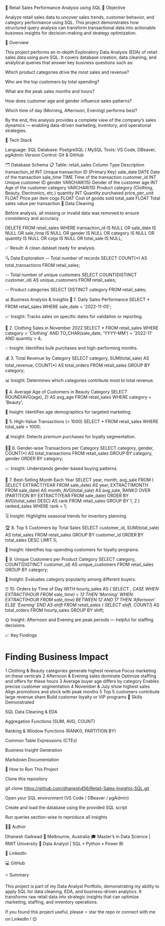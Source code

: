 🛒 Retail Sales Performance Analysis using SQL
🎯 Objective

Analyze retail sales data to uncover sales trends, customer behavior, and category performance using SQL.
This project demonstrates how structured query analysis can transform transactional data into actionable business insights for decision-making and strategy optimization.

📖 Overview

This project performs an in-depth Exploratory Data Analysis (EDA) of retail sales data using pure SQL.
It covers database creation, data cleaning, and analytical queries that answer key business questions such as:

Which product categories drive the most sales and revenue?

Who are the top customers by total spending?

What are the peak sales months and hours?

How does customer age and gender influence sales patterns?

Which time of day (Morning, Afternoon, Evening) performs best?

By the end, this analysis provides a complete view of the company’s sales dynamics — enabling data-driven marketing, inventory, and operational strategies.

🧰 Tech Stack

Language: SQL
Database: PostgreSQL / MySQL
Tools: VS Code, DBeaver, pgAdmin
Version Control: Git & GitHub

🗂️ Database Schema
📋 Table: retail_sales
Column	Type	Description
transaction_id	INT	Unique transaction ID (Primary Key)
sale_date	DATE	Date of the transaction
sale_time	TIME	Time of the transaction
customer_id	INT	Unique customer ID
gender	VARCHAR(15)	Gender of the customer
age	INT	Age of the customer
category	VARCHAR(15)	Product category (Clothing, Beauty, Electronics, etc.)
quantity	INT	Quantity purchased
price_per_unit	FLOAT	Price per item
cogs	FLOAT	Cost of goods sold
total_sale	FLOAT	Total sales value per transaction
🧹 Data Cleaning

Before analysis, all missing or invalid data was removed to ensure consistency and accuracy.

DELETE FROM retail_sales
WHERE transaction_id IS NULL
   OR sale_date IS NULL
   OR sale_time IS NULL
   OR gender IS NULL
   OR category IS NULL
   OR quantity IS NULL
   OR cogs IS NULL
   OR total_sale IS NULL;


✅ Result: A clean dataset ready for analysis.

🔍 Data Exploration
-- Total number of records
SELECT COUNT(*) AS total_transactions FROM retail_sales;

-- Total number of unique customers
SELECT COUNT(DISTINCT customer_id) AS unique_customers FROM retail_sales;

-- Product categories
SELECT DISTINCT category FROM retail_sales;

📊 Business Analysis & Insights
🧾 1. Daily Sales Performance
SELECT * 
FROM retail_sales 
WHERE sale_date = '2022-11-05';


📈 Insight: Tracks sales on specific dates for validation or reporting.

👕 2. Clothing Sales in November 2022
SELECT * 
FROM retail_sales
WHERE category = 'Clothing'
  AND TO_CHAR(sale_date, 'YYYY-MM') = '2022-11'
  AND quantity > 4;


💡 Insight: Identifies bulk purchases and high-performing months.

💰 3. Total Revenue by Category
SELECT 
    category,
    SUM(total_sale) AS total_revenue,
    COUNT(*) AS total_orders
FROM retail_sales
GROUP BY category;


📊 Insight: Determines which categories contribute most to total revenue.

💄 4. Average Age of Customers in Beauty Category
SELECT ROUND(AVG(age), 2) AS avg_age
FROM retail_sales
WHERE category = 'Beauty';


🧍 Insight: Identifies age demographics for targeted marketing.

💎 5. High-Value Transactions (> 1000)
SELECT * 
FROM retail_sales
WHERE total_sale > 1000;


💰 Insight: Detects premium purchases for loyalty segmentation.

👩‍🦰 6. Gender-wise Transactions per Category
SELECT 
    category,
    gender,
    COUNT(*) AS total_transactions
FROM retail_sales
GROUP BY category, gender
ORDER BY category;


📈 Insight: Understands gender-based buying patterns.

📅 7. Best-Selling Month Each Year
SELECT 
    year, month, avg_sale
FROM (
    SELECT 
        EXTRACT(YEAR FROM sale_date) AS year,
        EXTRACT(MONTH FROM sale_date) AS month,
        AVG(total_sale) AS avg_sale,
        RANK() OVER (PARTITION BY EXTRACT(YEAR FROM sale_date)
                     ORDER BY AVG(total_sale) DESC) AS rank
    FROM retail_sales
    GROUP BY 1, 2
) ranked_sales
WHERE rank = 1;


🗓️ Insight: Highlights seasonal trends for inventory planning.

🏆 8. Top 5 Customers by Total Sales
SELECT 
    customer_id,
    SUM(total_sale) AS total_sales
FROM retail_sales
GROUP BY customer_id
ORDER BY total_sales DESC
LIMIT 5;


🎯 Insight: Identifies top-spending customers for loyalty programs.

👥 9. Unique Customers per Product Category
SELECT 
    category,
    COUNT(DISTINCT customer_id) AS unique_customers
FROM retail_sales
GROUP BY category;


🧩 Insight: Evaluates category popularity among different buyers.

⏰ 10. Orders by Time of Day
WITH hourly_sales AS (
    SELECT *,
           CASE
               WHEN EXTRACT(HOUR FROM sale_time) < 12 THEN 'Morning'
               WHEN EXTRACT(HOUR FROM sale_time) BETWEEN 12 AND 17 THEN 'Afternoon'
               ELSE 'Evening'
           END AS shift
    FROM retail_sales
)
SELECT 
    shift,
    COUNT(*) AS total_orders
FROM hourly_sales
GROUP BY shift;


🌞 Insight: Afternoon and Evening are peak periods — helpful for staffing decisions.

📈 Key Findings
#	Finding	Business Impact
1	Clothing & Beauty categories generate highest revenue	Focus marketing on these verticals
2	Afternoon & Evening sales dominate	Optimize staffing and offers for these hours
3	Average buyer age differs by category	Enables precise customer segmentation
4	November & July show highest sales	Align promotions and stock with peak months
5	Top 5 customers contribute large revenue share	Build customer loyalty or VIP programs
🧠 Skills Demonstrated

SQL Data Cleaning & EDA

Aggregation Functions (SUM, AVG, COUNT)

Ranking & Window Functions (RANK(), PARTITION BY)

Common Table Expressions (CTEs)

Business Insight Generation

Markdown Documentation

🚀 How to Run This Project

Clone this repository

git clone https://github.com/dhanesh456/Retail-Sales-Insights-SQL.git


Open your SQL environment (VS Code / DBeaver / pgAdmin)

Create and load the database using the provided SQL script

Run queries section-wise to reproduce all insights

👨‍💻 Author

Dhanesh Gaikwad
📍 Melbourne, Australia
🎓 Master’s in Data Science | RMIT University
💼 Data Analyst | SQL • Python • Power BI

🔗 LinkedIn

💻 GitHub

⭐ Summary

This project is part of my Data Analyst Portfolio, demonstrating my ability to apply SQL for data cleaning, EDA, and business-driven analytics.
It transforms raw retail data into strategic insights that can optimize marketing, staffing, and inventory operations.

If you found this project useful, please ⭐ star the repo or connect with me on LinkedIn
! 😊
